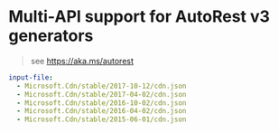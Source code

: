 # Multi-API support for AutoRest v3 generators

> see https://aka.ms/autorest

``` yaml $(enable-multi-api)
input-file:
  - Microsoft.Cdn/stable/2017-10-12/cdn.json
  - Microsoft.Cdn/stable/2017-04-02/cdn.json
  - Microsoft.Cdn/stable/2016-10-02/cdn.json
  - Microsoft.Cdn/stable/2016-04-02/cdn.json
  - Microsoft.Cdn/stable/2015-06-01/cdn.json
```
